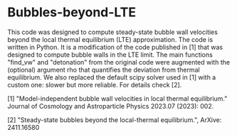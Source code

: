 # Bubbles-beyond-LTE
This code was designed to compute steady-state bubble wall velocities beyond the local thermal equilibrium (LTE) approximation.
The code is written in Python. It is a modification of the code published in [1] that was designed to compute bubble walls in the LTE limit.
The main functions "find_vw" and "detonation" from the original code were augmented with the (optional) argument rho that quantifies the deviation from thermal equilibrium.
We also replaced the default scipy solver used in [1] with a custom one: slower but more reliable. For details check [2].

[1] "Model-independent bubble wall velocities in local thermal equilibrium." Journal of Cosmology and Astroparticle Physics 2023.07 (2023): 002.

[2] "Steady-state bubbles beyond the local-thermal equilibrium.", ArXive: 2411.16580
